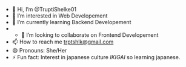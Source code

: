- 👋 Hi, I’m @TruptiShelke01
- 👀 I’m interested in Web Developement
- 🌱 I’m currently learning Backend Developement
- - 💞️ I’m looking to collaborate on Frontend Developement
- 📫 How to reach me trptshlk@gmail.com
- 😄 Pronouns: She/Her
- ⚡ Fun fact: Interest in japanese culture <i>IKIGAI</i> so learning japanese.
<!---
TruptiShelke01/TruptiShelke01 is a ✨ special ✨ repository because its `README.md` (this file) appears on your GitHub profile.
You can click the Preview link to take a look at your changes.
--->
